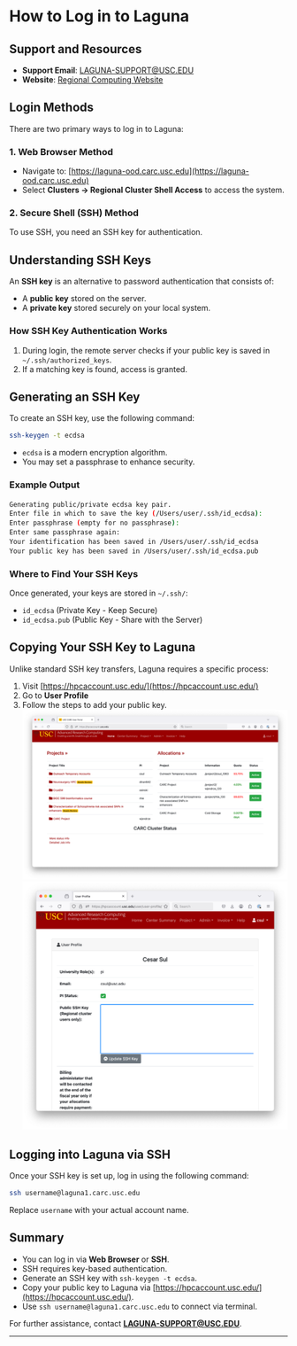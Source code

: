 # How to Log in to Laguna

## Support and Resources
- **Support Email**: [LAGUNA-SUPPORT@USC.EDU](mailto:LAGUNA-SUPPORT@USC.EDU)
- **Website**: [Regional Computing Website](https://uschpc.github.io/regional-computing-website/)

## Login Methods
There are two primary ways to log in to Laguna:

### 1. Web Browser Method
- Navigate to: [https://laguna-ood.carc.usc.edu](https://laguna-ood.carc.usc.edu)
- Select **Clusters -> Regional Cluster Shell Access** to access the system.

### 2. Secure Shell (SSH) Method
To use SSH, you need an SSH key for authentication.

## Understanding SSH Keys
An **SSH key** is an alternative to password authentication that consists of:
- A **public key** stored on the server.
- A **private key** stored securely on your local system.

### How SSH Key Authentication Works
1. During login, the remote server checks if your public key is saved in `~/.ssh/authorized_keys`.
2. If a matching key is found, access is granted.

## Generating an SSH Key
To create an SSH key, use the following command:
```sh
ssh-keygen -t ecdsa
```
- `ecdsa` is a modern encryption algorithm.
- You may set a passphrase to enhance security.

### Example Output
```sh
Generating public/private ecdsa key pair.
Enter file in which to save the key (/Users/user/.ssh/id_ecdsa):
Enter passphrase (empty for no passphrase):
Enter same passphrase again:
Your identification has been saved in /Users/user/.ssh/id_ecdsa
Your public key has been saved in /Users/user/.ssh/id_ecdsa.pub
```

### Where to Find Your SSH Keys
Once generated, your keys are stored in `~/.ssh/`:
- `id_ecdsa` (Private Key - Keep Secure)
- `id_ecdsa.pub` (Public Key - Share with the Server)

## Copying Your SSH Key to Laguna
Unlike standard SSH key transfers, Laguna requires a specific process:
1. Visit [https://hpcaccount.usc.edu/](https://hpcaccount.usc.edu/)
2. Go to **User Profile**
3. Follow the steps to add your public key.
 ![Login via Web Browser](Login1.png)
 ![Login via Web Browser](Login2.png)

## Logging into Laguna via SSH
Once your SSH key is set up, log in using the following command:
```sh
ssh username@laguna1.carc.usc.edu
```
Replace `username` with your actual account name.

## Summary
- You can log in via **Web Browser** or **SSH**.
- SSH requires key-based authentication.
- Generate an SSH key with `ssh-keygen -t ecdsa`.
- Copy your public key to Laguna via [https://hpcaccount.usc.edu/](https://hpcaccount.usc.edu/).
- Use `ssh username@laguna1.carc.usc.edu` to connect via terminal.

For further assistance, contact **LAGUNA-SUPPORT@USC.EDU**.
****

